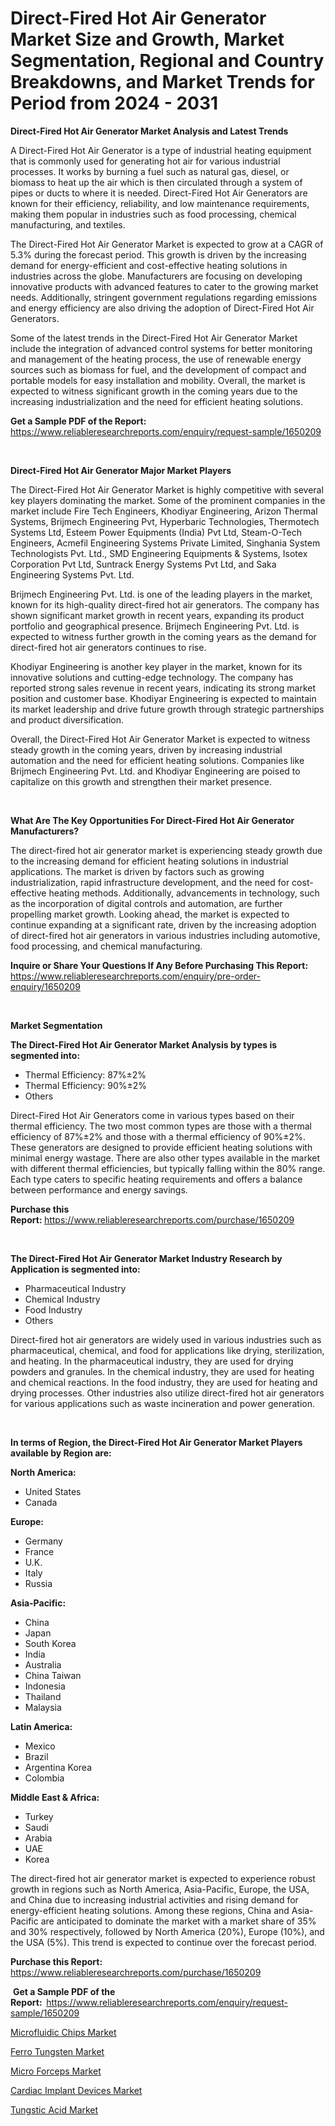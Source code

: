 <p><h1>Direct-Fired Hot Air Generator Market Size and Growth, Market Segmentation, Regional and Country Breakdowns, and Market Trends for Period from 2024 -  2031</h1></p><p><strong>Direct-Fired Hot Air Generator Market Analysis and Latest Trends</strong></p>
<p><p>A Direct-Fired Hot Air Generator is a type of industrial heating equipment that is commonly used for generating hot air for various industrial processes. It works by burning a fuel such as natural gas, diesel, or biomass to heat up the air which is then circulated through a system of pipes or ducts to where it is needed. Direct-Fired Hot Air Generators are known for their efficiency, reliability, and low maintenance requirements, making them popular in industries such as food processing, chemical manufacturing, and textiles.</p><p>The Direct-Fired Hot Air Generator Market is expected to grow at a CAGR of 5.3% during the forecast period. This growth is driven by the increasing demand for energy-efficient and cost-effective heating solutions in industries across the globe. Manufacturers are focusing on developing innovative products with advanced features to cater to the growing market needs. Additionally, stringent government regulations regarding emissions and energy efficiency are also driving the adoption of Direct-Fired Hot Air Generators.</p><p>Some of the latest trends in the Direct-Fired Hot Air Generator Market include the integration of advanced control systems for better monitoring and management of the heating process, the use of renewable energy sources such as biomass for fuel, and the development of compact and portable models for easy installation and mobility. Overall, the market is expected to witness significant growth in the coming years due to the increasing industrialization and the need for efficient heating solutions.</p></p>
<p><strong>Get a Sample PDF of the Report:&nbsp;</strong> <a href="https://www.reliableresearchreports.com/enquiry/request-sample/1650209">https://www.reliableresearchreports.com/enquiry/request-sample/1650209</a></p>
<p>&nbsp;</p>
<p><strong>Direct-Fired Hot Air Generator Major Market Players</strong></p>
<p><p>The Direct-Fired Hot Air Generator Market is highly competitive with several key players dominating the market. Some of the prominent companies in the market include Fire Tech Engineers, Khodiyar Engineering, Arizon Thermal Systems, Brijmech Engineering Pvt, Hyperbaric Technologies, Thermotech Systems Ltd, Esteem Power Equipments (India) Pvt Ltd, Steam-O-Tech Engineers, Acmefil Engineering Systems Private Limited, Singhania System Technologists Pvt. Ltd., SMD Engineering Equipments & Systems, Isotex Corporation Pvt Ltd, Suntrack Energy Systems Pvt Ltd, and Saka Engineering Systems Pvt. Ltd.</p><p>Brijmech Engineering Pvt. Ltd. is one of the leading players in the market, known for its high-quality direct-fired hot air generators. The company has shown significant market growth in recent years, expanding its product portfolio and geographical presence. Brijmech Engineering Pvt. Ltd. is expected to witness further growth in the coming years as the demand for direct-fired hot air generators continues to rise.</p><p>Khodiyar Engineering is another key player in the market, known for its innovative solutions and cutting-edge technology. The company has reported strong sales revenue in recent years, indicating its strong market position and customer base. Khodiyar Engineering is expected to maintain its market leadership and drive future growth through strategic partnerships and product diversification.</p><p>Overall, the Direct-Fired Hot Air Generator Market is expected to witness steady growth in the coming years, driven by increasing industrial automation and the need for efficient heating solutions. Companies like Brijmech Engineering Pvt. Ltd. and Khodiyar Engineering are poised to capitalize on this growth and strengthen their market presence.</p></p>
<p>&nbsp;</p>
<p><strong>What Are The Key Opportunities For Direct-Fired Hot Air Generator Manufacturers?</strong></p>
<p><p>The direct-fired hot air generator market is experiencing steady growth due to the increasing demand for efficient heating solutions in industrial applications. The market is driven by factors such as growing industrialization, rapid infrastructure development, and the need for cost-effective heating methods. Additionally, advancements in technology, such as the incorporation of digital controls and automation, are further propelling market growth. Looking ahead, the market is expected to continue expanding at a significant rate, driven by the increasing adoption of direct-fired hot air generators in various industries including automotive, food processing, and chemical manufacturing.</p></p>
<p><strong>Inquire or Share Your Questions If Any Before Purchasing This Report:</strong> <a href="https://www.reliableresearchreports.com/enquiry/pre-order-enquiry/1650209">https://www.reliableresearchreports.com/enquiry/pre-order-enquiry/1650209</a></p>
<p>&nbsp;</p>
<p><strong>Market Segmentation</strong></p>
<p><strong>The Direct-Fired Hot Air Generator Market Analysis by types is segmented into:</strong></p>
<p><ul><li>Thermal Efficiency: 87%±2%</li><li>Thermal Efficiency: 90%±2%</li><li>Others</li></ul></p>
<p><p>Direct-Fired Hot Air Generators come in various types based on their thermal efficiency. The two most common types are those with a thermal efficiency of 87%±2% and those with a thermal efficiency of 90%±2%. These generators are designed to provide efficient heating solutions with minimal energy wastage. There are also other types available in the market with different thermal efficiencies, but typically falling within the 80% range. Each type caters to specific heating requirements and offers a balance between performance and energy savings.</p></p>
<p><strong>Purchase this Report:&nbsp;</strong><a href="https://www.reliableresearchreports.com/purchase/1650209">https://www.reliableresearchreports.com/purchase/1650209</a></p>
<p>&nbsp;</p>
<p><strong>The Direct-Fired Hot Air Generator Market Industry Research by Application is segmented into:</strong></p>
<p><ul><li>Pharmaceutical Industry</li><li>Chemical Industry</li><li>Food Industry</li><li>Others</li></ul></p>
<p><p>Direct-fired hot air generators are widely used in various industries such as pharmaceutical, chemical, and food for applications like drying, sterilization, and heating. In the pharmaceutical industry, they are used for drying powders and granules. In the chemical industry, they are used for heating and chemical reactions. In the food industry, they are used for heating and drying processes. Other industries also utilize direct-fired hot air generators for various applications such as waste incineration and power generation.</p></p>
<p>&nbsp;</p>
<p><strong>In terms of Region, the Direct-Fired Hot Air Generator Market Players available by Region are:</strong></p>
<p>
    <p> <strong> North America: </strong>
        <ul>
            <li>United States</li>
            <li>Canada</li>
        </ul>
        </p> 
    <p> <strong> Europe: </strong>
        <ul>
            <li>Germany</li>
            <li>France</li>
            <li>U.K.</li>
            <li>Italy</li>
            <li>Russia</li>
        </ul>
        </p> 
    <p> <strong> Asia-Pacific: </strong>
        <ul>
            <li>China</li>
            <li>Japan</li>
            <li>South Korea</li>
            <li>India</li>
            <li>Australia</li>
            <li>China Taiwan</li>
            <li>Indonesia</li>
            <li>Thailand</li>
            <li>Malaysia</li>
        </ul>
        </p> 
    <p> <strong> Latin America: </strong>
        <ul>
            <li>Mexico</li>
            <li>Brazil</li>
            <li>Argentina Korea</li>
            <li>Colombia</li>
        </ul>
        </p> 
    <p> <strong> Middle East & Africa: </strong>
        <ul>
            <li>Turkey</li>
            <li>Saudi</li>
            <li>Arabia</li>
            <li>UAE</li>
            <li>Korea</li>
        </ul>
    </p>
    </p>
<p><p>The direct-fired hot air generator market is expected to experience robust growth in regions such as North America, Asia-Pacific, Europe, the USA, and China due to increasing industrial activities and rising demand for energy-efficient heating solutions. Among these regions, China and Asia-Pacific are anticipated to dominate the market with a market share of 35% and 30% respectively, followed by North America (20%), Europe (10%), and the USA (5%). This trend is expected to continue over the forecast period.</p></p>
<p><strong>Purchase this Report: </strong><a href="https://www.reliableresearchreports.com/purchase/1650209">https://www.reliableresearchreports.com/purchase/1650209</a></p>
<p>&nbsp;<strong>Get a Sample PDF of the Report:&nbsp;&nbsp;</strong><a href="https://www.reliableresearchreports.com/enquiry/request-sample/1650209">https://www.reliableresearchreports.com/enquiry/request-sample/1650209</a></p>
<p><strong></strong></p>
<p><p><a href="https://medium.com/p/362d37b7e797/edit">Microfluidic Chips Market</a></p><p><a href="https://issuu.com/reportprime-2/docs/ferro-tungsten-market-size-2030.pptx">Ferro Tungsten Market</a></p><p><a href="https://medium.com/@laurenglover76/micro-forceps-market-insight-market-trends-growth-forecasted-from-2024-to-2031-eb8dc9739425">Micro Forceps Market</a></p><p><a href="https://medium.com/@christopherbennett19/cardiac-implant-devices-market-competitive-analysis-market-trends-and-forecast-to-2031-cc931a163d56">Cardiac Implant Devices Market</a></p><p><a href="https://issuu.com/reportprime-2/docs/tungstic-acid-market-size-2030.pptx">Tungstic Acid Market</a></p></p>